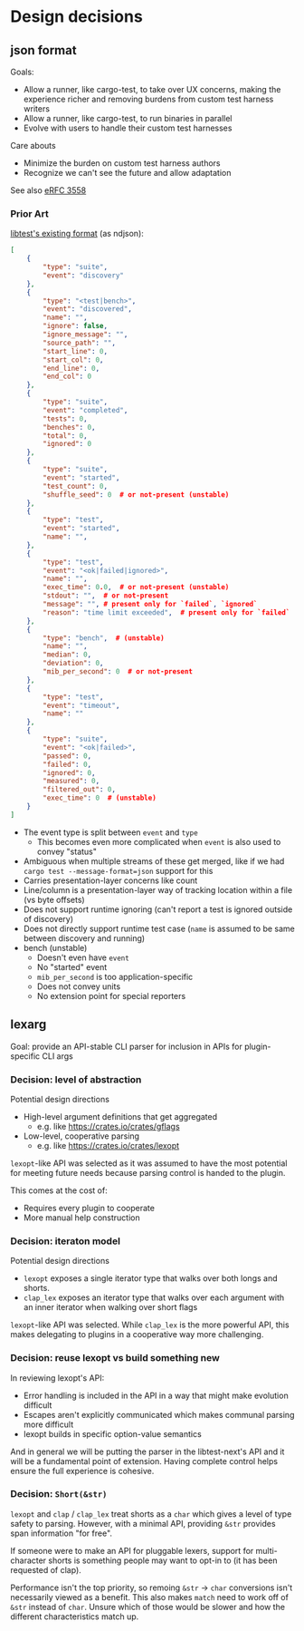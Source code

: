 # Design decisions

## json format

Goals:
- Allow a runner, like cargo-test, to take over UX concerns, making the experience richer and removing burdens from custom test harness writers
- Allow a runner, like cargo-test, to run binaries in parallel
- Evolve with users to handle their custom test harnesses

Care abouts
- Minimize the burden on custom test harness authors
- Recognize we can't see the future and allow adaptation

See also [eRFC 3558](https://github.com/rust-lang/rfcs/pull/3558)

### Prior Art

[libtest's existing format](https://github.com/rust-lang/rust/blob/master/library/test/src/formatters/json.rs) (as ndjson):
```json
[
    {
        "type": "suite",
        "event": "discovery"
    },
    {
        "type": "<test|bench>",
        "event": "discovered",
        "name": "",
        "ignore": false,
        "ignore_message": "",
        "source_path": "",
        "start_line": 0,
        "start_col": 0,
        "end_line": 0,
        "end_col": 0
    },
    {
        "type": "suite",
        "event": "completed",
        "tests": 0,
        "benches": 0,
        "total": 0,
        "ignored": 0
    },
    {
        "type": "suite",
        "event": "started",
        "test_count": 0,
        "shuffle_seed": 0  # or not-present (unstable)
    },
    {
        "type": "test",
        "event": "started",
        "name": "",
    },
    {
        "type": "test",
        "event": "<ok|failed|ignored>",
        "name": "",
        "exec_time": 0.0,  # or not-present (unstable)
        "stdout": "",  # or not-present
        "message": "", # present only for `failed`, `ignored`
        "reason": "time limit exceeded",  # present only for `failed`
    },
    {
        "type": "bench",  # (unstable)
        "name": "",
        "median": 0,
        "deviation": 0,
        "mib_per_second": 0  # or not-present
    },
    {
        "type": "test",
        "event": "timeout",
        "name": ""
    },
    {
        "type": "suite",
        "event": "<ok|failed>",
        "passed": 0,
        "failed": 0,
        "ignored": 0,
        "measured": 0,
        "filtered_out": 0,
        "exec_time": 0  # (unstable)
    }
]
```
- The event type is split between `event` and `type`
  - This becomes even more complicated when `event` is also used to convey "status"
- Ambiguous when multiple streams of these get merged, like if we had `cargo test --message-format=json` support for this
- Carries presentation-layer concerns like count
- Line/column is a presentation-layer way of tracking location within a file (vs byte offsets)
- Does not support runtime ignoring (can't report a test is ignored outside of discovery)
- Does not directly support runtime test case (`name` is assumed to be same between discovery and running)
- bench (unstable)
  - Doesn't even have `event`
  - No "started" event
  - `mib_per_second` is too application-specific
  - Does not convey units
  - No extension point for special reporters

## lexarg

Goal: provide an API-stable CLI parser for inclusion in APIs for plugin-specific CLI args

### Decision: level of abstraction

Potential design directions
- High-level argument definitions that get aggregated
  - e.g. like https://crates.io/crates/gflags
- Low-level, cooperative parsing
  - e.g. like https://crates.io/crates/lexopt

`lexopt`-like API was selected as it was assumed to have the most potential for
meeting future needs because parsing control is handed to the plugin.

This comes at the cost of:
- Requires every plugin to cooperate
- More manual help construction

### Decision: iteraton model

Potential design directions
- `lexopt` exposes a single iterator type that walks over both longs and shorts.
- `clap_lex` exposes an iterator type that walks over each argument with an inner iterator when walking over short flags

`lexopt`-like API was selected.  While `clap_lex` is the more powerful API,
this makes delegating to plugins in a cooperative way more challenging.

### Decision: reuse lexopt vs build something new

In reviewing lexopt's API:
- Error handling is included in the API in a way that might make evolution difficult
- Escapes aren't explicitly communicated which makes communal parsing more difficult
- lexopt builds in specific option-value semantics

And in general we will be putting the parser in the libtest-next's API and it will be a fundamental point of extension.
Having complete control helps ensure the full experience is cohesive.

### Decision: `Short(&str)`

`lexopt` and `clap` / `clap_lex` treat shorts as a `char` which gives a level of type safety to parsing.
However, with a minimal API, providing `&str` provides span information "for free".

If someone were to make an API for pluggable lexers,
support for multi-character shorts is something people may want to opt-in to (it has been requested of clap).

Performance isn't the top priority, so remoing `&str` -> `char` conversions isn't necessarily viewed as a benefit.
This also makes `match` need to work off of `&str` instead of `char`.
Unsure which of those would be slower and how the different characteristics match up.
